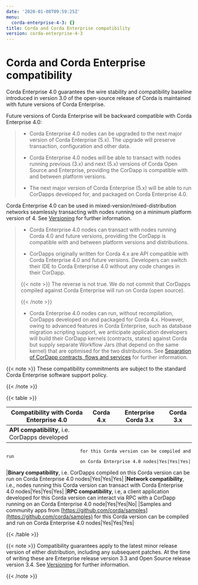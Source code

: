 ```yaml
---
date: '2020-01-08T09:59:25Z'
menu:
  corda-enterprise-4-3: {}
title: Corda and Corda Enterprise compatibility
version: corda-enterprise-4-3
---
```



# Corda and Corda Enterprise compatibility

Corda Enterprise 4.0 guarantees the wire stability and compatibility baseline introduced in version 3.0 of the open-source release of Corda
            is maintained with future versions of Corda Enterprise.

Future versions of Corda Enterprise will be backward compatible with Corda Enterprise 4.0:

> 
> 
> * Corda Enterprise 4.0 nodes can be upgraded to the next major version of Corda Enterprise (5.x). The upgrade will preserve transaction, configuration and other data.
> 
> 
> * Corda Enterprise 4.0 nodes will be able to transact with nodes running previous (3.x) and next (5.x) versions of Corda Open Source and Enterprise,
>                         providing the CorDapp is compatible with and between platform versions.
> 
> 
> * The next major version of Corda Enterprise (5.x) will be able to run CorDapps developed for, and packaged on Corda Enterprise 4.0.
> 
> 
Corda Enterprise 4.0 can be used in mixed-version/mixed-distribution networks seamlessly transacting with nodes running on a minimum platform version of 4.
            See [Versioning](versioning.md) for further information.

> 
> 
> * Corda Enterprise 4.0 nodes can transact with nodes running Corda 4.0 and future versions, providing the CorDapp is compatible with and between platform versions and distributions.
> 
> 
> * CorDapps originally written for Corda 4.x are API compatible with Corda Enterprise 4.0 and future versions.
>                         Developers can switch their IDE to Corda Enterprise 4.0 without any code changes in their CorDapp.
> 
> 
> {{< note >}}
> The reverse is not true. We do not commit that CorDapps compiled against Corda Enterprise will run on Corda (open source).
> 
> {{< /note >}}
> 
> * Corda Enterprise 4.0 nodes can run, without recompilation, CorDapps developed on and packaged for Corda 4.x.
>                         However, owing to advanced features in Corda Enterprise, such as database migration scripting support, we anticipate application developers
>                         will build their CorDapp kernels (contracts, states) against Corda but supply separate Workflow Jars (that depend on the same kernel)
>                         that are optimised for the two distributions. See [Separation of CorDapp contracts, flows and services](cordapp-build-systems.md#cordapp-separation-ref) for further information.
> 
> 

{{< note >}}
These compatibility commitments are subject to the standard Corda Enterprise software support policy.

{{< /note >}}

{{< table >}}

|Compatibility with Corda Enterprise 4.0|Corda 4.x|Enterprise Corda 3.x|Corda 3.x|
|-------------------------------------------------|-------------|-----------------------|---------------|
|**API compatibility**, i.e. CorDapps developed
                                for this Corda version can be compiled and run
                                on Corda Enterprise 4.0 nodes|Yes|Yes|Yes|
|**Binary compatibility**, i.e. CorDapps
                                compiled on this Corda version can be run on
                                Corda Enterprise 4.0 nodes|Yes|Yes|Yes|
|**Network compatibility**, i.e., nodes running
                                this Corda version can transact with Corda
                                Enterprise 4.0 nodes|Yes|Yes|Yes|
|**RPC compatibility**, i.e, a client
                                application developed for this Corda version
                                can interact via RPC with a CorDapp running on
                                an Corda Enterprise 4.0 node|Yes|Yes|No|
|Samples and community apps from
                                [https://github.com/corda/samples](https://github.com/corda/samples) for this Corda
                                version can be compiled and run on Corda
                                Enterprise 4.0 nodes|Yes|Yes|Yes|

{{< /table >}}

{{< note >}}
Compatibility guarantees apply to the latest minor release version of either distribution, including any subsequent patches.
                At the time of writing these are Enterprise release version 3.3 and Open Source release version 3.4.
                See [Versioning](versioning.md) for further information.

{{< /note >}}


